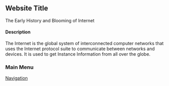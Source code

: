 
## Website Title
The Early History and Blooming of Internet

#### Description

The Internet is the global system of interconnected computer networks that uses the Internet protocol suite to communicate between networks and devices. It is used to get Instance Information from all over the globe.

### Main Menu

[Navigation](Sections/Navcontents.md)

